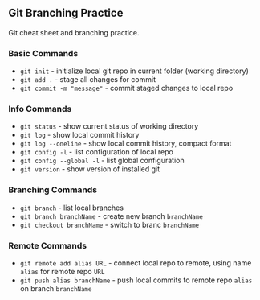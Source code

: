 ## Git Branching Practice

Git cheat sheet and branching practice.

### Basic Commands
* `git init` - initialize local git repo in current folder (working directory)
* `git add .` - stage all changes for commit
* `git commit -m "message"` - commit staged changes to local repo

### Info Commands
* `git status` - show current status of working directory
* `git log` - show local commit history
* `git log --oneline` - show local commit history, compact format
* `git config -l` - list configuration of local repo
* `git config --global -l` - list global configuration
* `git version` - show version of installed git

### Branching Commands
* `git branch` - list local branches
* `git branch branchName` - create new branch `branchName`
* `git checkout branchName` - switch to branc `branchName`

### Remote Commands
* `git remote add alias URL` - connect local repo to remote, using name `alias` for remote repo `URL`
* `git push alias branchName` - push local commits to remote repo `alias` on branch `branchName`
